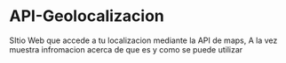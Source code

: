 # API-Geolocalizacion
 SItio Web que accede a tu localizacion mediante la API de maps, A la vez muestra infromacion acerca de que es y como se puede utilizar 
